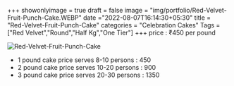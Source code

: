 +++
showonlyimage = true
draft = false
image = "img/portfolio/Red-Velvet-Fruit-Punch-Cake.WEBP"
date ="2022-08-07T16:14:30+05:30"
title = "Red-Velvet-Fruit-Punch-Cake"
categories = "Celebration Cakes"
Tags = ["Red Velvet","Round","Half Kg","One Tier"]
+++
price : ₹450 per pound
<!--more-->
![Red-Velvet-Fruit-Punch-Cake](/img/portfolio/Red-Velvet-Fruit-Punch-Cake.WEBP)
* 1 pound cake price serves 8-10 persons : 450
* 2 pound cake price serves 10-20 persons : 900
* 3 pound cake price serves 20-30 persons : 1350
